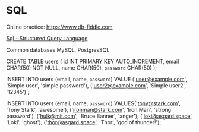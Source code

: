 # SQL 

Online practice: https://www.db-fiddle.com

[Sql - Structured Query Language](https://en.wikipedia.org/wiki/SQL)

Common databases MySQL, PostgresSQL

CREATE TABLE users 
( 
  id INT PRIMARY KEY AUTO_INCREMENT, 
  email CHAR(50) NOT NULL,
  name CHAR(50),
  `password` CHAR(50)
);

INSERT INTO users (email, name, `password`) 
VALUE
	('user@example.com', 'Simple user', 'simple password'),
    ('user2@example.com', 'Simple user2', '12345')
; 

INSERT INTO users (email, name, `password`) 
VALUES('tony@stark.com', 'Tony Stark', 'awesome'),
('ironman@stark.com', 'Iron Man', 'strong password'),
('hulk@mit.com', 'Bruce Banner', 'anger'),
('loki@asgard.space', 'Loki', 'ghost'),
('thor@asgard.space', 'Thor', 'god of thunder!');
